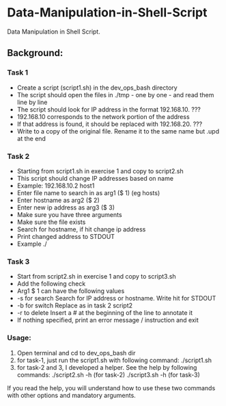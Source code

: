# Data-Manipulation-in-Shell-Script
Data Manipulation in Shell Script.


## Background:

### Task 1
- Create a script (script1.sh) in the dev_ops_bash directory
- The script should open the files in ./tmp - one by one - and read them line by line
- The script should look for IP address in the format 192.168.10. ???
- 192.168.10 corresponds to the network portion of the address
- If that address is found, it should be replaced with 192.168.20. ???
- Write to a copy of the original file. Rename it to the same name but .upd at the end

### Task 2
- Starting from script1.sh in exercise 1 and copy to script2.sh
- This script should change IP addresses based on name
- Example: 192.168.10.2 host1
- Enter file name to search in as arg1 ($ 1) (eg hosts)
- Enter hostname as arg2 ($ 2)
- Enter new ip address as arg3 ($ 3)
- Make sure you have three arguments
- Make sure the file exists 
- Search for hostname, if hit change ip address
- Print changed address to STDOUT
- Example ./

### Task 3
- Start from script2.sh in exercise 1 and copy to script3.sh
- Add the following check
- Arg1 $ 1 can have the following values
- -s for search Search for IP address or hostname. Write hit for STDOUT
- -b for switch Replace as in task 2 script2
- -r to delete Insert a # at the beginning of the line to annotate it
- If nothing specified, print an error message / instruction and exit

### Usage:
1) Open terminal and cd to dev_ops_bash dir
2) for task-1, just run the script1.sh with following command: ./script1.sh
3) for task-2 and 3, I developed a helper. See the help by following commands:
        ./script2.sh -h (for task-2)
        ./script3.sh -h (for task-3)

If you read the help, you will understand how to use these two commands with other options and mandatory arguments.

